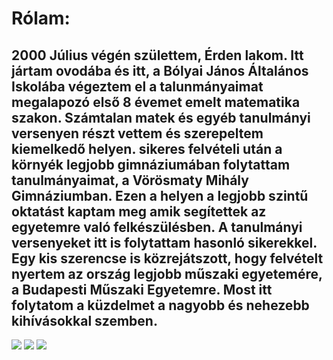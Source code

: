 <h1>Rólam:</h1>

<h2>2000 Július végén születtem, Érden lakom. Itt jártam ovodába és itt, a Bólyai János Általános Iskolába végeztem el a talunmányaimat megalapozó első 8 évemet emelt matematika szakon. Számtalan matek és egyéb tanulmányi versenyen részt vettem és szerepeltem kiemelkedő helyen. sikeres felvételi után a környék legjobb gimnáziumában folytattam tanulmányaimat, a Vörösmaty Mihály Gimnáziumban. Ezen a helyen a legjobb szintű oktatást kaptam meg amik segítettek az egyetemre való felkészülésben. A tanulmányi versenyeket itt is folytattam hasonló sikerekkel. Egy kis szerencse is közrejátszott, hogy felvételt nyertem az ország legjobb műszaki egyetemére, a Budapesti Műszaki Egyetemre. Most itt folytatom a küzdelmet a nagyobb és nehezebb kihívásokkal szemben.
  </h2>
<img src ="https://m.blog.hu/bo/boldoguljerden/image/bolyai-erd-baboss-hu.jpg">
<img src ="https://encrypted-tbn0.gstatic.com/images?q=tbn%3AANd9GcS-ZrPszIf2vcNfM5oosBjNSyUYy_0bqvig_bvmC0sdWIlONJml&usqp=CAU" >
<img src = "https://forbes.hu/wp-content/uploads/2018/01/BME_K_epulet_1-1100x520.jpg">
